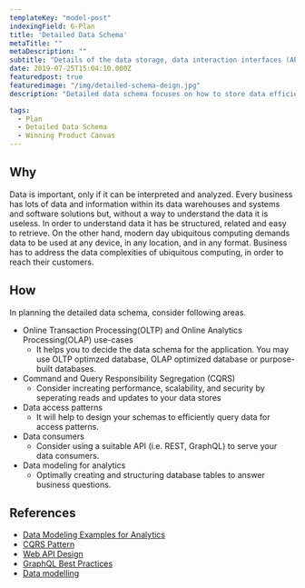 ```yaml
---
templateKey: "model-post"
indexingField: 6-Plan
title: 'Detailed Data Schema'
metaTitle: ""
metaDescription: ""
subtitle: "Details of the data storage, data interaction interfaces (APIs) and data dimensions for analytics purposes, etc."
date: 2019-07-25T15:04:10.000Z
featuredpost: true
featuredimage: "/img/detailed-schema-deign.jpg"
description: "Detailed data schema focuses on how to store data efficiently for retrival, analytics, cost and performance."

tags:
  - Plan
  - Detailed Data Schema
  - Winning Product Canvas
---
```



## Why
Data is important, only if it can be interpreted and analyzed. Every business has lots of data and information within its data warehouses and systems and software solutions but, without a way to understand the data it is useless. In order to understand data it has be structured, related and easy to retrieve. On the other hand, modern day ubiquitous computing demands data to be used at any device, in any location, and in any format. Business has to address the data complexities of ubiquitous computing, in order to reach their customers. 

## How
In planning the detailed data schema, consider following areas.
- Online Transaction Processing(OLTP) and Online Analytics Processing(OLAP) use-cases
  - It helps you to decide the data schema for the application. You may use OLTP optimzed database, OLAP optimized database or purpose-built databases.
- Command and Query Responsibility Segregation (CQRS)
  - Consider increating performance, scalability, and security by seperating reads and updates to your data stores
- Data access patterns
  - It will help to design your schemas to efficiently query data for access patterns.
- Data consumers
  - Consider using a suitable API (i.e. REST, GraphQL) to serve your data consumers.
- Data modeling for analytics
  - Optimally creating and structuring database tables to answer business questions.


## References
- [Data Modeling Examples for Analytics](https://panoply.io/analytics-stack-guide/data-modeling-examples-for-analytics/)
- [CQRS Pattern](https://docs.microsoft.com/en-us/azure/architecture/patterns/cqrs)
- [Web API Design](https://docs.microsoft.com/en-us/azure/architecture/best-practices/api-design)
- [GraphQL Best Practices](https://graphql.org/learn/best-practices/)
- [Data modelling](https://opentextbc.ca/dbdesign01/chapter/chapter-5-data-modelling/)
